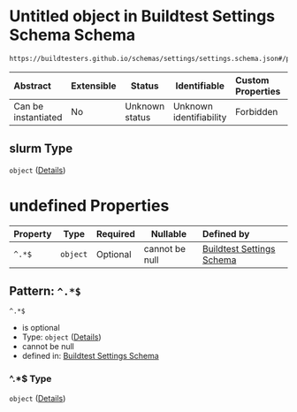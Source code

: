 # Untitled object in Buildtest Settings Schema Schema

```txt
https://buildtesters.github.io/schemas/settings/settings.schema.json#/properties/executors/properties/slurm
```




| Abstract            | Extensible | Status         | Identifiable            | Custom Properties | Additional Properties | Access Restrictions | Defined In                                                                      |
| :------------------ | ---------- | -------------- | ----------------------- | :---------------- | --------------------- | ------------------- | ------------------------------------------------------------------------------- |
| Can be instantiated | No         | Unknown status | Unknown identifiability | Forbidden         | Allowed               | none                | [settings.schema.json\*](../../out/settings.schema.json "open original schema") |

## slurm Type

`object` ([Details](settings-properties-executors-properties-slurm.md))

# undefined Properties

| Property | Type     | Required | Nullable       | Defined by                                                                                                                                                                                            |
| :------- | -------- | -------- | -------------- | :---------------------------------------------------------------------------------------------------------------------------------------------------------------------------------------------------- |
| `^.*$`   | `object` | Optional | cannot be null | [Buildtest Settings Schema](settings-definitions-slurm.md "https&#x3A;//buildtesters.github.io/schemas/settings/settings.schema.json#/properties/executors/properties/slurm/patternProperties/^.\*$") |

## Pattern: `^.*$`




`^.*$`

-   is optional
-   Type: `object` ([Details](settings-definitions-slurm.md))
-   cannot be null
-   defined in: [Buildtest Settings Schema](settings-definitions-slurm.md "https&#x3A;//buildtesters.github.io/schemas/settings/settings.schema.json#/properties/executors/properties/slurm/patternProperties/^.\*$")

### ^.\*$ Type

`object` ([Details](settings-definitions-slurm.md))
